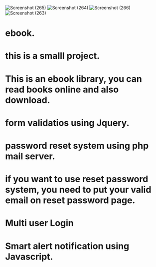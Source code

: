 ![Screenshot (265)](https://user-images.githubusercontent.com/88609808/131216278-3403f84b-887b-4e48-8d50-1f08dc568636.png)
![Screenshot (264)](https://user-images.githubusercontent.com/88609808/131216276-f8f3f281-4977-4026-aa97-2b5e3dc054ab.png)
![Screenshot (266)](https://user-images.githubusercontent.com/88609808/131216280-763122d1-2a41-428a-90a3-8da7bca44861.png)
![Screenshot (263)](https://user-images.githubusercontent.com/88609808/131216281-5361f877-dad2-493c-bf00-a8dac98716e8.png)
# ebook.
# this is a smalll project.
# This is an ebook library, you can read books online and also download.
# form validatios using Jquery.
# password reset system using php mail server.
# if you want to use reset password system, you need to put your valid email on reset password page. 
# Multi user Login
# Smart alert notification using Javascript.


